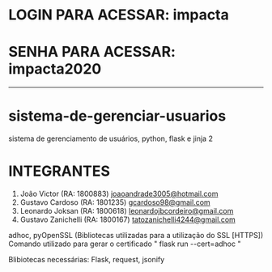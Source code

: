 # LOGIN PARA ACESSAR: impacta
# SENHA PARA ACESSAR: impacta2020
--------------------------------------------------------------
# sistema-de-gerenciar-usuarios
sistema de gerenciamento de usuários, python, flask e jinja 2

# INTEGRANTES 
  1) João Victor (RA: 1800883)         joaoandrade3005@hotmail.com
  2) Gustavo Cardoso (RA: 1801235)     gcardoso98@gmail.com
  3) Leonardo Joksan  (RA: 1800618)    leonardojbcordeiro@gmail.com
  4) Gustavo Zanichelli (RA: 1800167)  tatozanichelli4244@gmail.com

 adhoc, pyOpenSSL (Bibliotecas utilizadas para a utilização do SSL [HTTPS]) 
 Comando utilizado para gerar o certificado " flask run --cert=adhoc "

 Blibiotecas necessárias: Flask, request, jsonify
